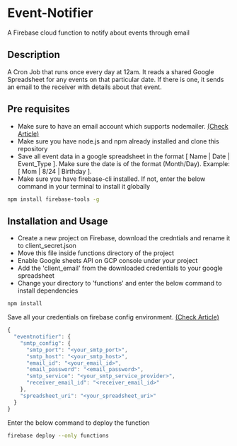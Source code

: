 # Event-Notifier
A Firebase cloud function to notify about events through email

## Description
A Cron Job that runs once every day at 12am. It reads a shared Google Spreadsheet for any events on that particular date. If there is one, it sends an email to the receiver with details about that event.

## Pre requisites
- Make sure to have an email account which supports nodemailer. [(Check Article)](https://nodemailer.com/smtp/well-known/)
- Make sure you have node.js and npm already installed and clone this repository
- Save all event data in a google spreadsheet in the format [ Name | Date | Event_Type ]. Make sure the date is of the format (Month/Day). Example: [ Mom | 8/24 | Birthday ].
- Make sure you have firebase-cli installed. If not, enter the below command in your terminal to install it globally
```bash
npm install firebase-tools -g
```

## Installation and Usage
- Create a new project on Firebase, download the credntials and rename it to client_secret.json
- Move this file inside functions directory of the project
- Enable Google sheets API on GCP console under your project
- Add the 'client_email' from the downloaded credentials to your google spreadsheet
- Change your directory to 'functions' and enter the below command to install dependencies
```bash
npm install
```
Save all your credentials on firebase config environment. [(Check Article)](https://firebase.google.com/docs/functions/config-env)
```js
{
  "eventnotifier": {
    "smtp_config": {
      "smtp_port": "<your_smtp_port>",
      "smtp_host": "<your_smtp_host>",
      "email_id": "<your_email_id>",
      "email_password": "<email_password>",
      "smtp_service": "<your_smtp_service_provider>",
      "receiver_email_id": "<receiver_email_id>"
    },
    "spreadsheet_uri": "<your_spreadsheet_uri>"
  }
}
```
Enter the below command to deploy the function
```bash
firebase deploy --only functions
```